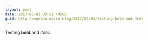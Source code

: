 ```yaml
---
layout: post
date: 2017-05-03 00:53 +0500
guid: http://manton.micro.blog/2017/05/03/testing-bold-and.html
---
```

Testing **bold** and _italic_.

